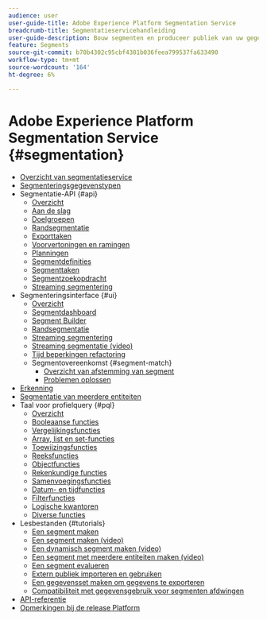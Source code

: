 ```yaml
---
audience: user
user-guide-title: Adobe Experience Platform Segmentation Service
breadcrumb-title: Segmentatieservicehandleiding
user-guide-description: Bouw segmenten en produceer publiek van uw gegevens van het Profiel van de Klant in real time.
feature: Segments
source-git-commit: b70b4302c95cbf4301b036feea799537fa633490
workflow-type: tm+mt
source-wordcount: '164'
ht-degree: 6%

---
```



# Adobe Experience Platform Segmentation Service {#segmentation}

- [Overzicht van segmentatieservice](home.md)
- [Segmenteringsgegevenstypen](data-types.md)
- Segmentatie-API {#api}
   - [Overzicht](api/overview.md)
   - [Aan de slag](api/getting-started.md)
   - [Doelgroepen](api/audiences.md)
   - [Randsegmentatie](api/edge-segmentation.md)
   - [Exporttaken](api/export-jobs.md)
   - [Voorvertoningen en ramingen](api/previews-and-estimates.md)
   - [Planningen](api/schedules.md)
   - [Segmentdefinities](api/segment-definitions.md)
   - [Segmenttaken](api/segment-jobs.md)
   - [Segmentzoekopdracht](api/segment-search.md)
   - [Streaming segmentering](api/streaming-segmentation.md)
- Segmenteringsinterface {#ui}
   - [Overzicht](ui/overview.md)
   - [Segmentdashboard](ui/segment-dashboard.md)
   - [Segment Builder](ui/segment-builder.md)
   - [Randsegmentatie](ui/edge-segmentation.md)
   - [Streaming segmentering](ui/streaming-segmentation.md)
   - [Streaming segmentatie (video)](video/streaming-segmentation-overview.md)
   - [Tijd beperkingen refactoring](ui/segment-refactoring.md)
   - Segmentovereenkomst {#segment-match}
      - [Overzicht van afstemming van segment](ui/segment-match/overview.md)
      - [Problemen oplossen](ui/segment-match/troubleshooting.md)
- [Erkenning](consents.md)
- [Segmentatie van meerdere entiteiten](multi-entity-segmentation.md)
- Taal voor profielquery {#pql}
   - [Overzicht](pql/overview.md)
   - [Booleaanse functies](pql/boolean-functions.md)
   - [Vergelijkingsfuncties](pql/comparison-functions.md)
   - [Array, list en set-functies](pql/array-functions.md)
   - [Toewijzingsfuncties](pql/map-functions.md)
   - [Reeksfuncties](pql/string-functions.md)
   - [Objectfuncties](pql/object-functions.md)
   - [Rekenkundige functies](pql/arithmetic-functions.md)
   - [Samenvoegingsfuncties](pql/aggregation-functions.md)
   - [Datum- en tijdfuncties](pql/datetime-functions.md)
   - [Filterfuncties](pql/filter-functions.md)
   - [Logische kwantoren](pql/logical-quantifiers.md)
   - [Diverse functies](pql/misc-functions.md)
- Lesbestanden {#tutorials}
   - [Een segment maken](tutorials/create-a-segment.md)
   - [Een segment maken (video)](video/create-segment.md)
   - [Een dynamisch segment maken (video)](video/create-a-dynamic-segment.md)
   - [Een segment met meerdere entiteiten maken (video)](video/create-multi-entity-segments.md)
   - [Een segment evalueren](tutorials/evaluate-a-segment.md)
   - [Extern publiek importeren en gebruiken](tutorials/using-external-audiences.md)
   - [Een gegevensset maken om gegevens te exporteren](tutorials/create-dataset-export-segment.md)
   - [Compatibiliteit met gegevensgebruik voor segmenten afdwingen](tutorials/governance.md)
- [API-referentie](https://www.adobe.io/experience-platform-apis/references/segmentation/)
- [Opmerkingen bij de release Platform](https://www.adobe.com/go/platform-release-notes-en)